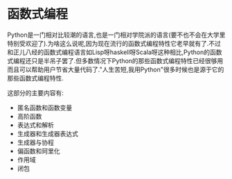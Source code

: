 # 函数式编程

Python是一门相对比较潮的语言,也是一门相对学院派的语言(要不也不会在大学里特别受欢迎了).为啥这么说呢,因为现在流行的函数式编程特性它老早就有了.不过和正儿八经的函数式编程语言如Lisp呀haskell呀Scala呀这种相比,Python的函数式编程还只是半吊子罢了.但多数情况下Python的那些函数式编程特性已经很够用而且可以帮助用户节省大量代码了."人生苦短,我用Python"很多时候也是源于它的那些函数式编程特性.

这部分的主要内容有:

+ 匿名函数和函数变量
+ 高阶函数
+ 表达式和解析
+ 生成器和生成器表达式
+ 生成器与协程
+ 偏函数和珂里化
+ 作用域
+ 闭包
